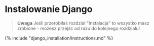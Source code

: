 # Instalowanie Django

> **Uwaga** Jeśli przerobiłaś rozdział "Instalacja" to wszystko masz zrobione - możesz przejść od razu do kolejnego rozdziału!

{% include "django_installation/instructions.md" %}